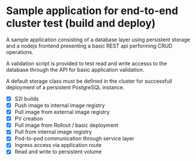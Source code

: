 # Sample application for end-to-end cluster test (build and deploy)

A sample application consisting of a database layer using persistent storage and a nodejs frontend presenting a basic REST api performing CRUD operations.

A validation script is provided to test read and write accesss to the database through the API for basic application validation.

A default storage class must be defined in the cluster for successfull deployment of a persistent PostgreSQL instance.


- [x] S2I builds
- [x] Push image to internal image registry
- [x] Pull image from external image registry
- [x] PV creation
- [x] Pull image from Rollout / basic deployment
- [x] Pull from internal image registry 
- [x] Pod-to-pod communication through service layer
- [x] Ingress access via application route
- [x] Read and write to persistent volume
